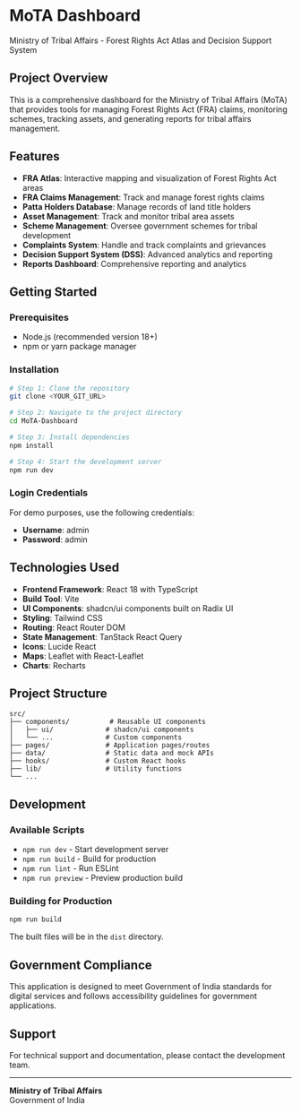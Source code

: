 # MoTA Dashboard

Ministry of Tribal Affairs - Forest Rights Act Atlas and Decision Support System

## Project Overview

This is a comprehensive dashboard for the Ministry of Tribal Affairs (MoTA) that provides tools for managing Forest Rights Act (FRA) claims, monitoring schemes, tracking assets, and generating reports for tribal affairs management.

## Features

- **FRA Atlas**: Interactive mapping and visualization of Forest Rights Act areas
- **FRA Claims Management**: Track and manage forest rights claims
- **Patta Holders Database**: Manage records of land title holders
- **Asset Management**: Track and monitor tribal area assets
- **Scheme Management**: Oversee government schemes for tribal development
- **Complaints System**: Handle and track complaints and grievances
- **Decision Support System (DSS)**: Advanced analytics and reporting
- **Reports Dashboard**: Comprehensive reporting and analytics

## Getting Started

### Prerequisites

- Node.js (recommended version 18+)
- npm or yarn package manager

### Installation

```sh
# Step 1: Clone the repository
git clone <YOUR_GIT_URL>

# Step 2: Navigate to the project directory
cd MoTA-Dashboard

# Step 3: Install dependencies
npm install

# Step 4: Start the development server
npm run dev
```

### Login Credentials

For demo purposes, use the following credentials:
- **Username**: admin
- **Password**: admin

## Technologies Used

- **Frontend Framework**: React 18 with TypeScript
- **Build Tool**: Vite
- **UI Components**: shadcn/ui components built on Radix UI
- **Styling**: Tailwind CSS
- **Routing**: React Router DOM
- **State Management**: TanStack React Query
- **Icons**: Lucide React
- **Maps**: Leaflet with React-Leaflet
- **Charts**: Recharts

## Project Structure

```
src/
├── components/          # Reusable UI components
│   ├── ui/             # shadcn/ui components
│   └── ...             # Custom components
├── pages/              # Application pages/routes
├── data/               # Static data and mock APIs
├── hooks/              # Custom React hooks
├── lib/                # Utility functions
└── ...
```

## Development

### Available Scripts

- `npm run dev` - Start development server
- `npm run build` - Build for production
- `npm run lint` - Run ESLint
- `npm run preview` - Preview production build

### Building for Production

```sh
npm run build
```

The built files will be in the `dist` directory.

## Government Compliance

This application is designed to meet Government of India standards for digital services and follows accessibility guidelines for government applications.

## Support

For technical support and documentation, please contact the development team.

---

**Ministry of Tribal Affairs**  
Government of India
